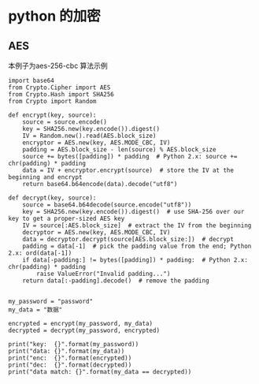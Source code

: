 # python 的加密

## AES
本例子为aes-256-cbc 算法示例

    import base64
    from Crypto.Cipher import AES
    from Crypto.Hash import SHA256
    from Crypto import Random

    def encrypt(key, source):
        source = source.encode()
        key = SHA256.new(key.encode()).digest()  
        IV = Random.new().read(AES.block_size)  
        encryptor = AES.new(key, AES.MODE_CBC, IV)
        padding = AES.block_size - len(source) % AES.block_size  
        source += bytes([padding]) * padding  # Python 2.x: source += chr(padding) * padding
        data = IV + encryptor.encrypt(source)  # store the IV at the beginning and encrypt
        return base64.b64encode(data).decode("utf8")

    def decrypt(key, source):
        source = base64.b64decode(source.encode("utf8"))
        key = SHA256.new(key.encode()).digest()  # use SHA-256 over our key to get a proper-sized AES key
        IV = source[:AES.block_size]  # extract the IV from the beginning
        decryptor = AES.new(key, AES.MODE_CBC, IV)
        data = decryptor.decrypt(source[AES.block_size:])  # decrypt
        padding = data[-1]  # pick the padding value from the end; Python 2.x: ord(data[-1])
        if data[-padding:] != bytes([padding]) * padding:  # Python 2.x: chr(padding) * padding
            raise ValueError("Invalid padding...")
        return data[:-padding].decode()  # remove the padding


    my_password = "password"
    my_data = "数据"

    encrypted = encrypt(my_password, my_data)    
    decrypted = decrypt(my_password, encrypted)    

    print("key:  {}".format(my_password))    
    print("data: {}".format(my_data))    
    print("enc:  {}".format(encrypted))    
    print("dec:  {}".format(decrypted))    
    print("data match: {}".format(my_data == decrypted))